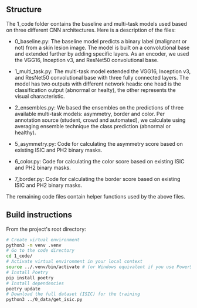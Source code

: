 ## Structure

The 1_code folder contains the baseline and multi-task models used based on three different CNN architectures. Here is a description of the files:

- 0_baseline.py: The baseline model predicts a binary label (malignant or not) from a skin lesion image. The model is built on a convolutional base and extended further by adding specific layers. As an encoder, we used the VGG16, Inception v3, and ResNet50 convolutional base.

- 1_multi_task.py: The multi-task model extended the VGG16, Inception v3, and ResNet50 convolutional base with three fully connected layers. The model has two outputs with different network heads: one head is the classification output (abnormal or healty), the other represents the visual characteristic.

- 2_ensembles.py: We based the ensembles on the predictions of three available multi-task models: asymmetry, border and color. Per annotation source (student, crowd and automated), we calculate using averaging ensemble technique the class prediction (abnormal or healthy).

- 5_asymmetry.py: Code for calculating the asymmetry score based on existing ISIC and PH2 binary masks.

- 6_color.py: Code for calculating the color score based on existing ISIC and PH2 binary masks.

- 7_border.py: Code for calculating the border score based on existing ISIC and PH2 binary masks.

The remaining code files contain helper functions used by the above files.

## Build instructions
From the project's root directory:
```bash
# Create virtual environment
python3 -m venv .venv
# Go to the code directory
cd 1_code/
# Activate virtual environment in your local context
source ../.venv/bin/activate # (or Windows equivalent if you use PowerShell)
# Install Poetry
pip install poetry
# Install dependencies
poetry update
# Download the full dataset (ISIC) for the training 
python3 ../0_data/get_isic.py
```
